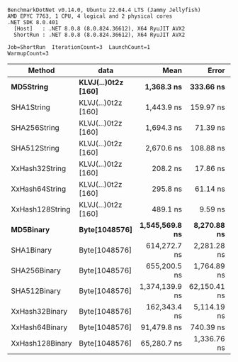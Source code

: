 ```

BenchmarkDotNet v0.14.0, Ubuntu 22.04.4 LTS (Jammy Jellyfish)
AMD EPYC 7763, 1 CPU, 4 logical and 2 physical cores
.NET SDK 8.0.401
  [Host]   : .NET 8.0.8 (8.0.824.36612), X64 RyuJIT AVX2
  ShortRun : .NET 8.0.8 (8.0.824.36612), X64 RyuJIT AVX2

Job=ShortRun  IterationCount=3  LaunchCount=1  
WarmupCount=3  

```
| Method          | data                | Mean           | Error        | StdDev      | Min            | Max            | Gen0   | Allocated |
|---------------- |-------------------- |---------------:|-------------:|------------:|---------------:|---------------:|-------:|----------:|
| **MD5String**       | **KLVJ(...)0t2z [160]** |     **1,368.3 ns** |    **333.66 ns** |    **18.29 ns** |     **1,356.9 ns** |     **1,389.4 ns** | **0.0134** |    **1128 B** |
| SHA1String      | KLVJ(...)0t2z [160] |     1,443.9 ns |    159.97 ns |     8.77 ns |     1,438.5 ns |     1,454.0 ns | 0.0153 |    1416 B |
| SHA256String    | KLVJ(...)0t2z [160] |     1,694.3 ns |     71.39 ns |     3.91 ns |     1,691.0 ns |     1,698.6 ns | 0.0210 |    1856 B |
| SHA512String    | KLVJ(...)0t2z [160] |     2,670.6 ns |    108.88 ns |     5.97 ns |     2,666.0 ns |     2,677.4 ns | 0.0381 |    3240 B |
| XxHash32String  | KLVJ(...)0t2z [160] |       208.2 ns |     17.86 ns |     0.98 ns |       207.2 ns |       209.2 ns | 0.0069 |     584 B |
| XxHash64String  | KLVJ(...)0t2z [160] |       295.8 ns |     61.14 ns |     3.35 ns |       293.8 ns |       299.7 ns | 0.0086 |     728 B |
| XxHash128String | KLVJ(...)0t2z [160] |       489.1 ns |      9.59 ns |     0.53 ns |       488.7 ns |       489.7 ns | 0.0134 |    1128 B |
| **MD5Binary**       | **Byte[1048576]**       | **1,545,569.8 ns** |  **8,270.88 ns** |   **453.35 ns** | **1,545,209.0 ns** | **1,546,078.6 ns** |      **-** |      **41 B** |
| SHA1Binary      | Byte[1048576]       |   614,272.7 ns |  2,281.28 ns |   125.04 ns |   614,129.2 ns |   614,358.4 ns |      - |      49 B |
| SHA256Binary    | Byte[1048576]       |   655,200.5 ns |  1,764.89 ns |    96.74 ns |   655,089.6 ns |   655,267.2 ns |      - |      57 B |
| SHA512Binary    | Byte[1048576]       | 1,374,139.9 ns | 62,150.41 ns | 3,406.67 ns | 1,371,858.2 ns | 1,378,055.8 ns |      - |      89 B |
| XxHash32Binary  | Byte[1048576]       |   162,343.4 ns |  5,114.19 ns |   280.33 ns |   162,171.4 ns |   162,666.8 ns |      - |      32 B |
| XxHash64Binary  | Byte[1048576]       |    91,479.8 ns |    740.39 ns |    40.58 ns |    91,448.6 ns |    91,525.7 ns |      - |      32 B |
| XxHash128Binary | Byte[1048576]       |    65,280.7 ns |  1,336.76 ns |    73.27 ns |    65,222.9 ns |    65,363.2 ns |      - |      40 B |
